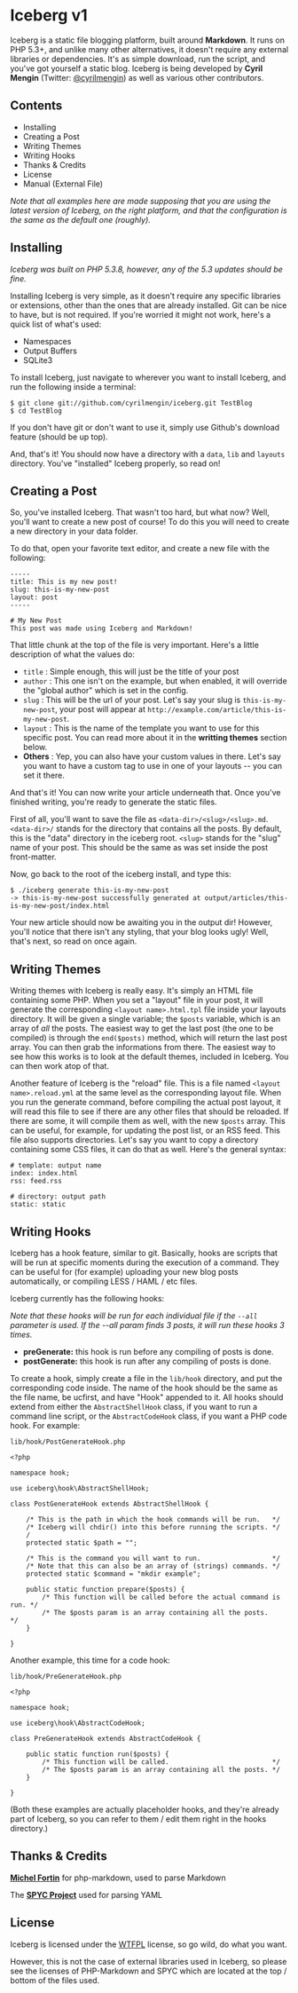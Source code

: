 # Iceberg v1

Iceberg is a static file blogging platform, built around **Markdown**. It runs on PHP 5.3+, and unlike many other alternatives, it doesn't require any external libraries or dependencies. It's as simple download, run the script, and you've got yourself a static blog.
Iceberg is being developed by **Cyril Mengin** (Twitter: [@cyrilmengin](http://twitter.com/cyrilmengin)) as well as various other contributors.

Contents
--------

+ Installing
+ Creating a Post
+ Writing Themes
+ Writing Hooks
+ Thanks & Credits
+ License
+ Manual (External File)

*Note that all examples here are made supposing that you are using the latest version of Iceberg, on the right platform, and that the configuration is the same as the default one (roughly).*

Installing
----------

*Iceberg was built on PHP 5.3.8, however, any of the 5.3 updates should be fine.*

Installing Iceberg is very simple, as it doesn't require any specific libraries or extensions, other than the ones that are already installed. Git can be nice to have, but is not required. If you're worried it might not work, here's a quick list of what's used:

+ Namespaces
+ Output Buffers
+ SQLite3

To install Iceberg, just navigate to wherever you want to install Iceberg, and run the following inside a terminal:

    $ git clone git://github.com/cyrilmengin/iceberg.git TestBlog
    $ cd TestBlog

If you don't have git or don't want to use it, simply use Github's download feature (should be up top).

And, that's it! You should now have a directory with a ``data``, ``lib`` and ``layouts`` directory. You've "installed" Iceberg properly, so read on!

Creating a Post
---------------

So, you've installed Iceberg. That wasn't too hard, but what now? Well, you'll want to create a new post of course!
To do this you will need to create a new directory in your data folder.

To do that, open your favorite text editor, and create a new file with the following:

    -----
    title: This is my new post!
	slug: this-is-my-new-post
    layout: post
    -----
    
    # My New Post
    This post was made using Iceberg and Markdown!

That little chunk at the top of the file is very important. Here's a little description of what the values do:

+ ``title`` : Simple enough, this will just be the title of your post
+ ``author`` : This one isn't on the example, but when enabled, it will override the "global author" which is set in the config.
+ ``slug`` : This will be the url of your post. Let's say your slug is ``this-is-my-new-post``, your post will appear at ``http://example.com/article/this-is-my-new-post``.
+ ``layout`` : This is the name of the template you want to use for this specific post. You can read more about it in the **writting themes** section below.
+ **Others** : Yep, you can also have your custom values in there. Let's say you want to have a custom tag to use in one of your layouts -- you can set it there.

And that's it! You can now write your article underneath that. Once you've finished writing, you're ready to generate the static files. 

First of all, you'll want to save the file as ``<data-dir>/<slug>/<slug>.md``. 
``<data-dir>/`` stands for the directory that contains all the posts. By default, this is the "data" directory in the iceberg root.
``<slug>`` stands for the "slug" name of your post. This should be the same as was set inside the post front-matter.

Now, go back to the root of the iceberg install, and type this:

    $ ./iceberg generate this-is-my-new-post
    -> this-is-my-new-post successfully generated at output/articles/this-is-my-new-post/index.html

Your new article should now be awaiting you in the output dir! However, you'll notice that there isn't any styling, that your blog looks ugly! Well, that's next, so read on once again.

Writing Themes
--------------

Writing themes with Iceberg is really easy. It's simply an HTML file containing some PHP. When you set a "layout" file in your post, it will generate the corresponding ``<layout name>.html.tpl`` file inside your layouts directory.
It will be given a single variable; the ``$posts`` variable, which is an array of *all* the posts. The easiest way to get the last post (the one to be compiled) is through the ``end($posts)`` method, which will return the last post array. You can then grab the informations from there.
The easiest way to see how this works is to look at the default themes, included in Iceberg. You can then work atop of that.

Another feature of Iceberg is the "reload" file. This is a file named ``<layout name>.reload.yml`` at the same level as the corresponding layout file. When you run the generate command, before compiling the actual post layout, it will read this file to see if there are any other files that should be reloaded.
If there are some, it will compile them as well, with the new ``$posts`` array. This can be useful, for example, for updating the post list, or an RSS feed.
This file also supports directories. Let's say you want to copy a directory containing some CSS files, it can do that as well. Here's the general syntax:

	# template: output name
	index: index.html
	rss: feed.rss
	
	# directory: output path
	static: static

Writing Hooks
-------------

Iceberg has a hook feature, similar to git. Basically, hooks are scripts that will be run at specific moments during the execution of a command.
They can be useful for (for example) uploading your new blog posts automatically, or compiling LESS / HAML / etc files.

Iceberg currently has the following hooks:

*Note that these hooks will be run for each individual file if the ``--all`` parameter is used. If the --all param finds 3 posts, it will run these hooks 3 times.*

+ **preGenerate:** this hook is run before any compiling of posts is done.
+ **postGenerate:** this hook is run after any compiling of posts is done. 

To create a hook, simply create a file in the ``lib/hook`` directory, and put the corresponding code inside. The name of the hook should be the same as the file name, be ucfirst, and have "Hook" appended to it.
All hooks should extend from either the ``AbstractShellHook`` class, if you want to run a command line script, or the ``AbstractCodeHook`` class, if you want a PHP code hook. For example:
	
	lib/hook/PostGenerateHook.php
	
	<?php
	
	namespace hook;
	
	use iceberg\hook\AbstractShellHook;
	
	class PostGenerateHook extends AbstractShellHook {
	
		/* This is the path in which the hook commands will be run.   */
		/* Iceberg will chdir() into this before running the scripts. */
		/
		protected static $path = "";
		
		/* This is the command you will want to run.                  */
		/* Note that this can also be an array of (strings) commands. */
		protected static $command = "mkdir example";
		
		public static function prepare($posts) {
			/* This function will be called before the actual command is run. */
			/* The $posts param is an array containing all the posts.         */
		}
	
	}
	
Another example, this time for a code hook:

	lib/hook/PreGenerateHook.php
	
	<?php
	
	namespace hook;
	
	use iceberg\hook\AbstractCodeHook;
	
	class PreGenerateHook extends AbstractCodeHook {
	
		public static function run($posts) {
			/* This function will be called.                          */
			/* The $posts param is an array containing all the posts. */
		}
	
	}
	
(Both these examples are actually placeholder hooks, and they're already part of Iceberg, so you can refer to them / edit them right in the hooks directory.)

Thanks & Credits
----------------

**[Michel Fortin](https://github.com/michelf)** for php-markdown, used to  parse Markdown

The **[SPYC Project](http://code.google.com/p/spyc/)** used for parsing YAML

License
-------

Iceberg is licensed under the [WTFPL](http://sam.zoy.org/wtfpl/COPYING) license, so go wild, do what you want.

However, this is not the case of external libraries used in Iceberg, so please see the licenses of PHP-Markdown and SPYC which are located at the top / bottom of the files used.